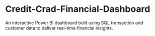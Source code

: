 # Credit-Crad-Financial-Dashboard
An interactive Power BI dashboard built using SQL transaction and customer data to deliver real-time financial insights.
